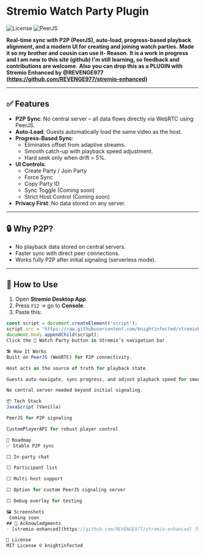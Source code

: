# **Stremio Watch Party Plugin**
![License](https://img.shields.io/badge/license-MIT-blue)
![PeerJS](https://img.shields.io/badge/PeerJS-P2P-green)

**Real-time sync with P2P (PeerJS), auto-load, progress-based playback alignment, and a modern UI for creating and joining watch parties.**
**Made it so my brother and cousin can use it- Reason.**
**It is a work in progress and I am new to this site (github) I'm still learning, so feedback and contributions are welcome.**
**Also you can drop this as a PLUGIN with Stremio Enhanced by @REVENGE977 (https://github.com/REVENGE977/stremio-enhanced)**
 
---

## ✅ Features
- **P2P Sync**: No central server – all data flows directly via WebRTC using PeerJS.
- **Auto-Load**: Guests automatically load the same video as the host.
- **Progress-Based Sync**:
  - Eliminates offset from adaptive streams.
  - Smooth catch-up with playback speed adjustment.
  - Hard seek only when drift > 5%.
- **UI Controls**:
  - Create Party / Join Party
  - Force Sync
  - Copy Party ID
  - Sync Toggle (Coming soon)
  - Strict Host Control (Coming soon)
- **Privacy First**: No data stored on any server.

---

## 🔒 Why P2P?
- No playback data stored on central servers.
- Faster sync with direct peer connections.
- Works fully P2P after initial signaling (serverless mode).

---

## 🚀 How to Use
1. Open **Stremio Desktop App**.
2. Press `F12` → go to **Console**.
3. Paste this:
```javascript
const script = document.createElement('script');
script.src = 'https://raw.githubusercontent.com/knightinfected/stremioP2P-watchparty/main/watchparty.js';
document.body.appendChild(script);
Click the 🎉 Watch Party button in Stremio’s navigation bar.

🛠 How It Works
Built on PeerJS (WebRTC) for P2P connectivity.

Host acts as the source of truth for playback state.

Guests auto-navigate, sync progress, and adjust playback speed for smooth alignment.

No central server needed beyond initial signaling.

📦 Tech Stack
JavaScript (Vanilla)

PeerJS for P2P signaling

CustomPlayerAPI for robust player control

📌 Roadmap
✅ Stable P2P sync

⬜ In-party chat

⬜ Participant list

⬜ Multi-host support

⬜ Option for custom PeerJS signaling server

⬜ Debug overlay for testing

🖼 Screenshots
 Coming soon
## 🙌 Acknowledgments
- [stremio-enhanced](https://github.com/REVENGE977/stremio-enhanced) for inspiring feature ideas.

📄 License
MIT License © knightinfected
